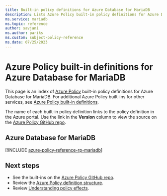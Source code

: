 ```yaml
---
title: Built-in policy definitions for Azure Database for MariaDB
description: Lists Azure Policy built-in policy definitions for Azure Database for MariaDB. These built-in policy definitions provide common approaches to managing your Azure resources.
ms.service: mariadb
ms.topic: reference
author: savjani
ms.author: pariks
ms.custom: subject-policy-reference
ms.date: 07/25/2023
---
```

# Azure Policy built-in definitions for Azure Database for MariaDB

This page is an index of [Azure Policy](../governance/policy/overview.md) built-in policy
definitions for Azure Database for MariaDB. For additional Azure Policy built-ins for other
services, see
[Azure Policy built-in definitions](../governance/policy/samples/built-in-policies.md).

The name of each built-in policy definition links to the policy definition in the Azure portal. Use
the link in the **Version** column to view the source on the
[Azure Policy GitHub repo](https://github.com/Azure/azure-policy).

## Azure Database for MariaDB

[!INCLUDE [azure-policy-reference-rp-mariadb](../../includes/policy/reference/byrp/microsoft.dbformariadb.md)]

## Next steps

- See the built-ins on the [Azure Policy GitHub repo](https://github.com/Azure/azure-policy).
- Review the [Azure Policy definition structure](../governance/policy/concepts/definition-structure.md).
- Review [Understanding policy effects](../governance/policy/concepts/effects.md).
